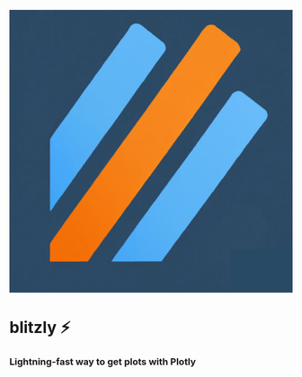 ![blitzly icon](https://github.com/invia-flights/blitzly/blob/main/docs/assets/images/icon.png)
# blitzly ⚡️
### Lightning-fast way to get plots with Plotly
